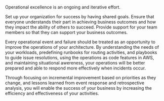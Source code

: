 Operational excellence is an ongoing and iterative effort.

Set up your organization for success by having shared goals. Ensure that everyone understands their part in achieving business outcomes and how they impact the ability of others to succeed. Provide support for your team members so that they can support your business outcomes.

Every operational event and failure should be treated as an opportunity to improve the operations of your architecture. By understanding the needs of your workloads, predefining runbooks for routing activities, and playbooks to guide issue resolutions, using the operations as code features in AWS, and maintaining situational awereness, your operations will be better prepared and able to respond more effectively when incidents occur.

Through focusing on incremental improvement based on priorities as they change, and lessons learned from event response and retrospective analysis, you will enable the success of your business by increasing the efficiency and effectiveness of your activities.